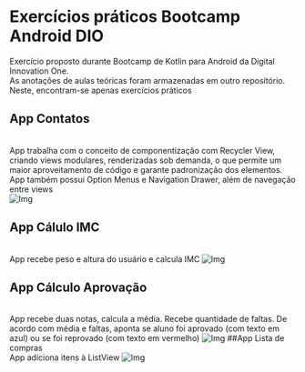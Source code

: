 # Exercícios práticos Bootcamp Android DIO
Exercício proposto durante Bootcamp de Kotlin para Android da Digital Innovation One.
<br/>As anotações de aulas teóricas foram armazenadas em outro repositório. Neste, encontram-se apenas exercícios práticos
## App Contatos
<br/>App trabalha com o conceito de componentização com Recycler View, criando views modulares, renderizadas sob demanda, o que permite um maior aproveitamento de código e garante padronização dos elementos. App também possui Option Menus e Navigation Drawer, além de navegação entre views<br/>
![Img](https://i.imgur.com/hUaBaUm.png)
## App Cálulo IMC
<br/>App recebe peso e altura do usuário e calcula IMC
![Img](https://i.imgur.com/cEf8R9C.png)
## App Cálculo Aprovação
<br/>App recebe duas notas, calcula a média. Recebe quantidade de faltas. De acordo com média e faltas, aponta se aluno foi aprovado (com texto em azul) ou se foi reprovado (com texto em vermelho)
![Img](https://i.imgur.com/sfrSyJR.png)
##App Lista de compras
<br/>App adiciona itens à ListView
![Img](https://i.imgur.com/cnFi9pV.png)

